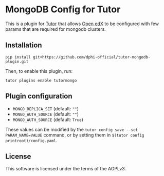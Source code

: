MongoDB Config for Tutor
===================================

This is a plugin for
[Tutor](https://docs.tutor.overhang.io) that allows [Open edX](https://openedx.org/) to be
configured with few params that are required for mongodb clusters.

Installation
------------

    pip install git+https://github.com/dphi-official/tutor-mongodb-plugin.git

Then, to enable this plugin, run:

    tutor plugins enable tutormongo

Plugin configuration
--------------------

* `MONGO_REPLICA_SET` (default: `""`)
* `MONGO_AUTH_SOURCE` (default: `""`)
* `MONGO_AUTH_SOURCE` (default: `True`)

These values can be modified by the `tutor config save --set
PARAM_NAME=VALUE` command, or by setting them in `$(tutor config
printroot)/config.yaml`.

License
-------

This software is licensed under the terms of the AGPLv3.